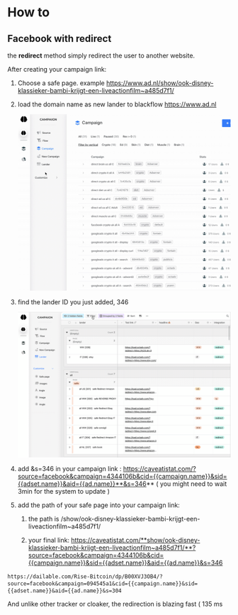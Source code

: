 # How to

## Facebook with redirect

the **redirect** method simply redirect the user to another website.

After creating your campaign link:

1) Choose a safe page. example https://www.ad.nl/show/ook-disney-klassieker-bambi-krijgt-een-liveactionfilm~a485d7f1/

2) load the domain name as new lander to blackflow https://www.ad.nl
   
   ![2020-01-25 18.08.17.gif](https://raw.githubusercontent.com/blackhatflow/storage/master/2020/01/25-18-08-50-2020-01-25%2018.08.17.gif)

3) find the lander ID you just added, 346
   
   ![2020-01-25 18.09.31.gif](https://raw.githubusercontent.com/blackhatflow/storage/master/2020/01/25-18-09-47-2020-01-25%2018.09.31.gif)

4) add &s=346 in your campaign link : https://caveatistat.com/?source=facebook&campaign=4344106b&cid={{campaign.name}}&sid={{adset.name}}&aid={{ad.name}}**&s=346** ( you might need to wait 3min for the system to update )

5) add the path of your safe page into your campaign link: 
   
   1) the path is /show/ook-disney-klassieker-bambi-krijgt-een-liveactionfilm~a485d7f1/
   
   2) your final link: https://caveatistat.com/**show/ook-disney-klassieker-bambi-krijgt-een-liveactionfilm~a485d7f1/**?source=facebook&campaign=4344106b&cid={{campaign.name}}&sid={{adset.name}}&aid={{ad.name}}&s=346
   
   



```
https://dailable.com/Rise-Bitcoin/dp/B00XVJ3OB4/?source=facebook&campaign=094545a1&cid={{campaign.name}}&sid={{adset.name}}&aid={{ad.name}}&s=304
```

And unlike other tracker or cloaker, the redirection is blazing fast ( 135 ms
